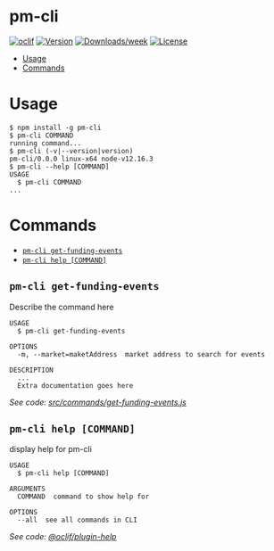 pm-cli
======



[![oclif](https://img.shields.io/badge/cli-oclif-brightgreen.svg)](https://oclif.io)
[![Version](https://img.shields.io/npm/v/pm-cli.svg)](https://npmjs.org/package/pm-cli)
[![Downloads/week](https://img.shields.io/npm/dw/pm-cli.svg)](https://npmjs.org/package/pm-cli)
[![License](https://img.shields.io/npm/l/pm-cli.svg)](https://github.com/dasanra/pm-cli/blob/master/package.json)

<!-- toc -->
* [Usage](#usage)
* [Commands](#commands)
<!-- tocstop -->
# Usage
<!-- usage -->
```sh-session
$ npm install -g pm-cli
$ pm-cli COMMAND
running command...
$ pm-cli (-v|--version|version)
pm-cli/0.0.0 linux-x64 node-v12.16.3
$ pm-cli --help [COMMAND]
USAGE
  $ pm-cli COMMAND
...
```
<!-- usagestop -->
# Commands
<!-- commands -->
* [`pm-cli get-funding-events`](#pm-cli-get-funding-events)
* [`pm-cli help [COMMAND]`](#pm-cli-help-command)

## `pm-cli get-funding-events`

Describe the command here

```
USAGE
  $ pm-cli get-funding-events

OPTIONS
  -m, --market=maketAddress  market address to search for events

DESCRIPTION
  ...
  Extra documentation goes here
```

_See code: [src/commands/get-funding-events.js](https://github.com/dasanra/pm-cli/blob/v0.0.1/src/commands/get-funding-events.js)_

## `pm-cli help [COMMAND]`

display help for pm-cli

```
USAGE
  $ pm-cli help [COMMAND]

ARGUMENTS
  COMMAND  command to show help for

OPTIONS
  --all  see all commands in CLI
```

_See code: [@oclif/plugin-help](https://github.com/oclif/plugin-help/blob/v3.1.0/src/commands/help.ts)_
<!-- commandsstop -->
